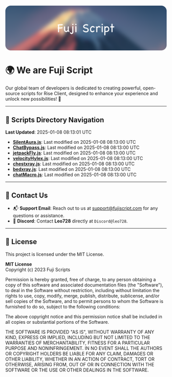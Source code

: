 ![Banner](.github/b.webp)

# 🌍 **We are Fuji Script**

Our global team of developers is dedicated to creating powerful, open-source scripts for Rise Client, designed to enhance your experience and unlock new possibilities! 🌟

---
<!-- SCRIPTS_NAVIGATION_START -->
## 📂 **Scripts Directory Navigation**

**Last Updated**: 2025-01-08 08:13:01 UTC

- **[SilentAura.js](scripts/SilentAura.js)**: Last modified on 2025-01-08 08:13:00 UTC
- **[ChatBypass.js](scripts/ChatBypass.js)**: Last modified on 2025-01-08 08:13:00 UTC
- **[jetpackFly.js](scripts/jetpackFly.js)**: Last modified on 2025-01-08 08:13:00 UTC
- **[velocityHylex.js](scripts/velocityHylex.js)**: Last modified on 2025-01-08 08:13:00 UTC
- **[chestxray.js](scripts/chestxray.js)**: Last modified on 2025-01-08 08:13:00 UTC
- **[bedxray.js](scripts/bedxray.js)**: Last modified on 2025-01-08 08:13:00 UTC
- **[chatMacro.js](scripts/chatMacro.js)**: Last modified on 2025-01-08 08:13:00 UTC

<!-- SCRIPTS_NAVIGATION_END -->

---

## 💬 **Contact Us**  
- 📬 **Support Email**: Reach out to us at [support@fujiscript.com](mailto:support@fujiscript.com) for any questions or assistance.  
- 💬 **Discord**: Contact **Leo728** directly at `Discord@leo728`.

---

## 📜 **License**

This project is licensed under the MIT License.  

**MIT License**  
Copyright (c) 2023 Fuji Scripts  

Permission is hereby granted, free of charge, to any person obtaining a copy of this software and associated documentation files (the "Software"), to deal in the Software without restriction, including without limitation the rights to use, copy, modify, merge, publish, distribute, sublicense, and/or sell copies of the Software, and to permit persons to whom the Software is furnished to do so, subject to the following conditions:  

The above copyright notice and this permission notice shall be included in all copies or substantial portions of the Software.  

THE SOFTWARE IS PROVIDED "AS IS", WITHOUT WARRANTY OF ANY KIND, EXPRESS OR IMPLIED, INCLUDING BUT NOT LIMITED TO THE WARRANTIES OF MERCHANTABILITY, FITNESS FOR A PARTICULAR PURPOSE AND NONINFRINGEMENT. IN NO EVENT SHALL THE AUTHORS OR COPYRIGHT HOLDERS BE LIABLE FOR ANY CLAIM, DAMAGES OR OTHER LIABILITY, WHETHER IN AN ACTION OF CONTRACT, TORT OR OTHERWISE, ARISING FROM, OUT OF OR IN CONNECTION WITH THE SOFTWARE OR THE USE OR OTHER DEALINGS IN THE SOFTWARE.  
